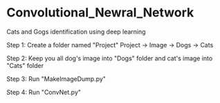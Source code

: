 # Convolutional_Newral_Network
Cats and Gogs identification using deep learning

Step 1:
Create a folder named "Project"
Project -> Image -> Dogs
                 -> Cats

Step 2: Keep you all dog's image into "Dogs" folder and cat's image into "Cats" folder

Step 3: Run "MakeImageDump.py"

Step 4: Run "ConvNet.py"
